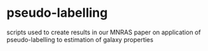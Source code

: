 # pseudo-labelling
scripts used to create results in our MNRAS paper on application of pseudo-labelling to estimation of galaxy properties
